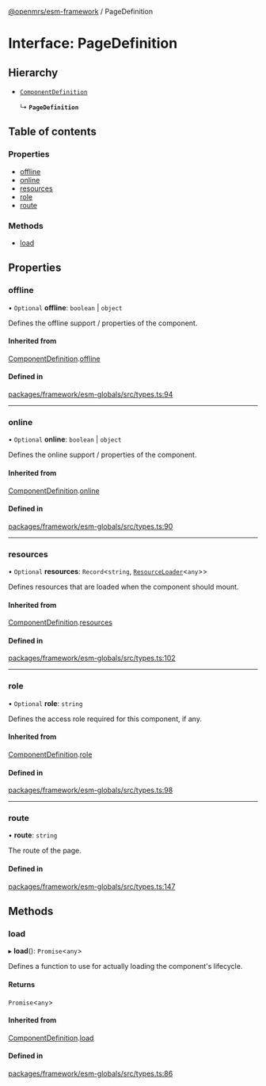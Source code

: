 [@openmrs/esm-framework](../API.md) / PageDefinition

# Interface: PageDefinition

## Hierarchy

- [`ComponentDefinition`](ComponentDefinition.md)

  ↳ **`PageDefinition`**

## Table of contents

### Properties

- [offline](PageDefinition.md#offline)
- [online](PageDefinition.md#online)
- [resources](PageDefinition.md#resources)
- [role](PageDefinition.md#role)
- [route](PageDefinition.md#route)

### Methods

- [load](PageDefinition.md#load)

## Properties

### offline

• `Optional` **offline**: `boolean` \| `object`

Defines the offline support / properties of the component.

#### Inherited from

[ComponentDefinition](ComponentDefinition.md).[offline](ComponentDefinition.md#offline)

#### Defined in

[packages/framework/esm-globals/src/types.ts:94](https://github.com/openmrs/openmrs-esm-core/blob/master/packages/framework/esm-globals/src/types.ts#L94)

___

### online

• `Optional` **online**: `boolean` \| `object`

Defines the online support / properties of the component.

#### Inherited from

[ComponentDefinition](ComponentDefinition.md).[online](ComponentDefinition.md#online)

#### Defined in

[packages/framework/esm-globals/src/types.ts:90](https://github.com/openmrs/openmrs-esm-core/blob/master/packages/framework/esm-globals/src/types.ts#L90)

___

### resources

• `Optional` **resources**: `Record`<`string`, [`ResourceLoader`](ResourceLoader.md)<`any`\>\>

Defines resources that are loaded when the component should mount.

#### Inherited from

[ComponentDefinition](ComponentDefinition.md).[resources](ComponentDefinition.md#resources)

#### Defined in

[packages/framework/esm-globals/src/types.ts:102](https://github.com/openmrs/openmrs-esm-core/blob/master/packages/framework/esm-globals/src/types.ts#L102)

___

### role

• `Optional` **role**: `string`

Defines the access role required for this component, if any.

#### Inherited from

[ComponentDefinition](ComponentDefinition.md).[role](ComponentDefinition.md#role)

#### Defined in

[packages/framework/esm-globals/src/types.ts:98](https://github.com/openmrs/openmrs-esm-core/blob/master/packages/framework/esm-globals/src/types.ts#L98)

___

### route

• **route**: `string`

The route of the page.

#### Defined in

[packages/framework/esm-globals/src/types.ts:147](https://github.com/openmrs/openmrs-esm-core/blob/master/packages/framework/esm-globals/src/types.ts#L147)

## Methods

### load

▸ **load**(): `Promise`<`any`\>

Defines a function to use for actually loading the component's lifecycle.

#### Returns

`Promise`<`any`\>

#### Inherited from

[ComponentDefinition](ComponentDefinition.md).[load](ComponentDefinition.md#load)

#### Defined in

[packages/framework/esm-globals/src/types.ts:86](https://github.com/openmrs/openmrs-esm-core/blob/master/packages/framework/esm-globals/src/types.ts#L86)
